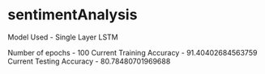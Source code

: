 # sentimentAnalysis

Model Used - Single Layer LSTM

Number of epochs - 100
Current Training Accuracy - 91.40402684563759
Current Testing Accuracy - 80.78480701969688
